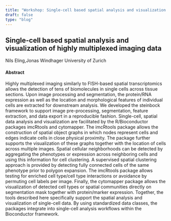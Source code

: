 ```yaml
---
title: "Workshop: Single-cell based spatial analysis and visualization of highly multiplexed imaging data"
draft: false
type: "blog"
---
```


## Single-cell based spatial analysis and visualization of highly multiplexed imaging data
Nils Eling,Jonas Windhager
University of Zurich

#### Abstract

Highly multiplexed imaging similarly to FISH-based spatial transcriptomics allows the detection of tens of biomolecules in single cells across tissue sections. Upon image processing and segmentation, the protein/RNA expression as well as the location and morphological features of individual cells are extracted for downstream analysis. We developed the steinbock framework to support image pre-processing, segmentation, feature extraction, and data export in a reproducible fashion. Single-cell, spatial data analysis and visualization are facilitated by the R/Bioconductor packages imcRtools and cytomapper. The imcRtools package allows the construction of spatial object graphs in which nodes represent cells and edges indicate cells in close physical proximity. The package further supports the visualization of these graphs together with the location of cells across multiple images. Spatial cellular neighborhoods can be detected by aggregating the phenotypes or expression across neighboring cells and using this information for cell clustering. A supervised spatial clustering approach is provided by detecting fully connected cells of the same phenotype prior to polygon expansion. The imcRtools package allows testing for enriched cell type/cell type interactions or avoidance by permuting cell labels per image. Finally, the cytomapper package allows the visualization of detected cell types or spatial communities directly on segmentation mask together with protein/marker expression. Together, the tools described here specifically support the spatial analysis and visualization of single-cell data. By using standardized data classes, the packages integrate into single-cell analysis workflows within the Bioconductor framework.
